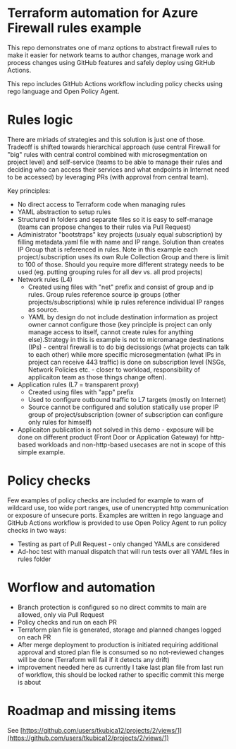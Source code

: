 # Terraform automation for Azure Firewall rules example
This repo demonstrates one of manz options to abstract firewall rules to make it easier for network teams to author changes, manage work and process changes using GitHub features and safely deploy using GitHub Actions.

This repo includes GitHub Actions workflow including policy checks using rego language and Open Policy Agent.

# Rules logic
There are miriads of strategies and this solution is just one of those. Tradeoff is shifted towards hierarchical approach (use central Firewall for "big" rules with central control combined with microsegmentation on project level) and self-service (teams to be able to manage their rules and deciding who can access their services and what endpoints in Internet need to be accessed) by leveraging PRs (with approval from central team).

Key principles:
- No direct access to Terraform code when managing rules
- YAML abstraction to setup rules
- Structured in folders and separate files so it is easy to self-manage (teams can propose changes to their rules via Pull Request)
- Administrator "bootstraps" key projects (usualy equal subscription) by filling metadata.yaml file with name and IP range. Solution than creates IP Group that is referenced in rules. Note in this example each project/subscription uses its own Rule Collection Group and there is limit to 100 of those. Should you require more different strategy needs to be used (eg. putting grouping rules for all dev vs. all prod projects)
- Network rules (L4)
  - Created using files with "net" prefix and consist of group and ip rules. Group rules reference source ip groups (other projects/subscriptions) while ip rules reference individual IP ranges as source.
  - YAML by design do not include destination information as project owner cannot configure those (key principle is project can only manage access to itself, cannot create rules for anything else).Strategy in this is example is not to micromanage destinations (IPs) - central firewall is to do big decissiongs (what projects can talk to each other) while more specific microsegmentation (what IPs in project can receive 443 traffic) is done on subscription level (NSGs, Network Policies etc. - closer to workload, responsibility of applicaiton team as those things change often).
- Application rules (L7 = transparent proxy)
  - Created using files with "app" prefix
  - Used to configure outbound traffic to L7 targets (mostly on Internet)
  - Source cannot be configured and solution statically use proper IP group of project/subscription (owner of subscription can configure only rules for himself)
- Applicaiton publication is not solved in this demo - exposure will be done on different product (Front Door or Application Gateway) for http-based workloads and non-http-based usecases are not in scope of this simple example.

# Policy checks
Few examples of policy checks are included for example to warn of wildcard use, too wide port ranges, use of unencrypted http communication or exposure of unsecure ports. Examples are written in rego language and GitHub Actions workflow is provided to use Open Policy Agent to run policy checks in two ways:
- Testing as part of Pull Request - only changed YAMLs are considered
- Ad-hoc test with manual dispatch that will run tests over all YAML files in rules folder

# Worflow and automation
- Branch protection is configured so no direct commits to main are allowed, only via Pull Request
- Policy checks and run on each PR
- Terraform plan file is generated, storage and planned changes logged on each PR
- After merge deployment to production is initiated requiring additional approval and stored plan file is consumed so no not-reviewed changes will be done (Terraform will fail if it detects any drift)
 - improvement needed here as currently I take last plan file from last run of workflow, this should be locked rather to specific commit this merge is about

# Roadmap and missing items
See [https://github.com/users/tkubica12/projects/2/views/1](https://github.com/users/tkubica12/projects/2/views/1)

